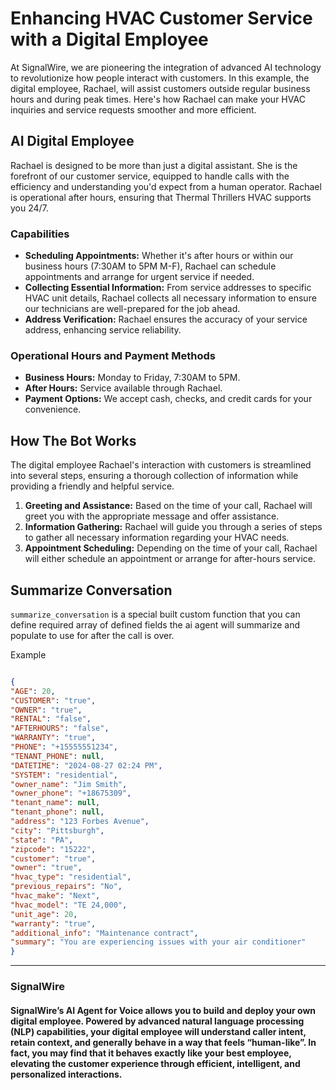 # Enhancing HVAC Customer Service with a Digital Employee

At SignalWire, we are pioneering the integration of advanced AI technology to revolutionize how people interact with customers. In this example, the digital employee, Rachael, will assist customers outside regular business hours and during peak times. Here's how Rachael can make your HVAC inquiries and service requests smoother and more efficient.

## AI Digital Employee

Rachael is designed to be more than just a digital assistant. She is the forefront of our customer service, equipped to handle calls with the efficiency and understanding you'd expect from a human operator. Rachael is operational after hours, ensuring that Thermal Thrillers HVAC supports you 24/7.

### **Capabilities**

- **Scheduling Appointments:** Whether it's after hours or within our business hours (7:30AM to 5PM M-F), Rachael can schedule appointments and arrange for urgent service if needed.
- **Collecting Essential Information:** From service addresses to specific HVAC unit details, Rachael collects all necessary information to ensure our technicians are well-prepared for the job ahead.
- **Address Verification:** Rachael ensures the accuracy of your service address, enhancing service reliability.

### **Operational Hours and Payment Methods**

- **Business Hours:** Monday to Friday, 7:30AM to 5PM.
- **After Hours:** Service available through Rachael.
- **Payment Options:** We accept cash, checks, and credit cards for your convenience.

## How The Bot Works

The digital employee Rachael's interaction with customers is streamlined into several steps, ensuring a thorough collection of information while providing a friendly and helpful service.

1. **Greeting and Assistance:** Based on the time of your call, Rachael will greet you with the appropriate message and offer assistance.
2. **Information Gathering:** Rachael will guide you through a series of steps to gather all necessary information regarding your HVAC needs.
3. **Appointment Scheduling:** Depending on the time of your call, Rachael will either schedule an appointment or arrange for after-hours service.

## Summarize Conversation

`summarize_conversation` is a special built custom function that you can define required array of defined fields the ai agent will summarize and populate to use for after the call is over. 

Example

```json

{
"AGE": 20,
"CUSTOMER": "true",
"OWNER": "true",
"RENTAL": "false",
"AFTERHOURS": "false",
"WARRANTY": "true",
"PHONE": "+15555551234",
"TENANT_PHONE": null,
"DATETIME": "2024-08-27 02:24 PM",
"SYSTEM": "residential",
"owner_name": "Jim Smith",
"owner_phone": "+18675309",
"tenant_name": null,
"tenant_phone": null,
"address": "123 Forbes Avenue",
"city": "Pittsburgh",
"state": "PA",
"zipcode": "15222",
"customer": "true",
"owner": "true",
"hvac_type": "residential",
"previous_repairs": "No",
"hvac_make": "Next",
"hvac_model": "TE 24,000",
"unit_age": 20,
"warranty": "true",
"additional_info": "Maintenance contract",
"summary": "You are experiencing issues with your air conditioner"
}
```

---------------------

### SignalWire

#### SignalWire’s AI Agent for Voice allows you to build and deploy your own digital employee. Powered by advanced natural language processing (NLP) capabilities, your digital employee will understand caller intent, retain context, and generally behave in a way that feels “human-like”.  In fact, you may find that it behaves exactly like your best employee, elevating the customer experience through efficient, intelligent, and personalized interactions.



